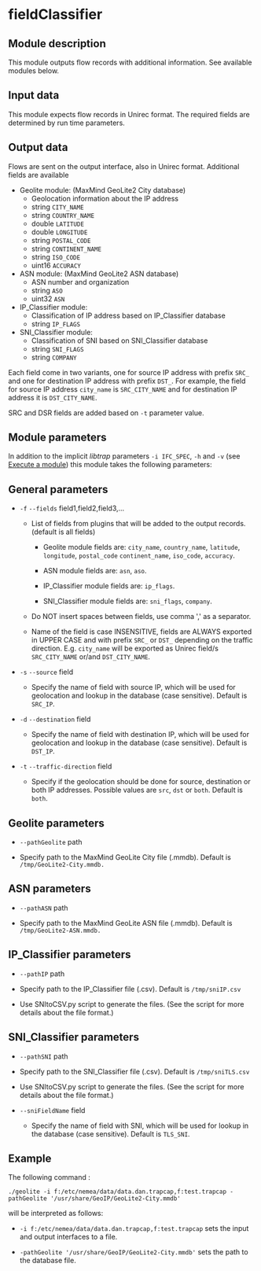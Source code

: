 # fieldClassifier

## Module description

This module outputs flow records with additional information. See available modules below.

## Input data

This module expects flow records in Unirec format. The required fields
are determined by run time parameters.

## Output data

Flows are sent on the output interface, also in Unirec format. Additional fields are available

* Geolite module: (MaxMind GeoLite2 City database)
    * Geolocation information about the IP address
    * string `CITY_NAME`
    * string `COUNTRY_NAME`
    * double `LATITUDE`
    * double `LONGITUDE`
    * string `POSTAL_CODE`
    * string `CONTINENT_NAME`
    * string `ISO_CODE`
    * uint16 `ACCURACY`
* ASN module: (MaxMind GeoLite2 ASN database)
    * ASN number and organization
    * string `ASO`
    * uint32 `ASN`
* IP_Classifier module:
    * Classification of IP address based on IP_Classifier database
    * string `IP_FLAGS`
* SNI_Classifier module:
    * Classification of SNI based on SNI_Classifier database
    * string `SNI_FLAGS`
    * string `COMPANY`

Each field come in two variants, one for source IP address with prefix `SRC_` and one for
destination IP address with prefix `DST_`. For example, the field for source IP address `city_name` is
`SRC_CITY_NAME` and for destination IP address it is `DST_CITY_NAME`.

SRC and DSR fields are added based on `-t` parameter value.

## Module parameters

In addition to the implicit *libtrap* parameters `-i IFC_SPEC`, `-h`
and `-v` (see [Execute a
module](https://github.com/CESNET/Nemea#try-out-nemea-modules)) this
module takes the following parameters:

## General parameters

* `-f` `--fields` field1,field2,field3,...

  * List of fields from plugins that will be added to the output records. (default is all fields)

    * Geolite module fields are: `city_name`, `country_name`, `latitude`, `longitude`, `postal_code`
      `continent_name`, `iso_code`, `accuracy`.

    * ASN module fields are: `asn`, `aso`.

    * IP_Classifier module fields are: `ip_flags`.

    * SNI_Classifier module fields are: `sni_flags`, `company`.

  * Do NOT insert spaces between fields, use comma ',' as a separator.

  * Name of the field is case INSENSITIVE, fields are ALWAYS exported in UPPER CASE and with prefix
    `SRC_` or `DST_` depending on the traffic direction. E.g. `city_name` will be exported as Unirec
    field/s `SRC_CITY_NAME` or/and `DST_CITY_NAME`.

* `-s` `--source` field

  * Specify the name of field with source IP, which will be used for geolocation and lookup in the database (case sensitive). Default is `SRC_IP`.

* `-d` `--destination` field

  * Specify the name of field with destination IP, which will be used for geolocation and lookup in the database (case sensitive). Default is `DST_IP`.

* `-t` `--traffic-direction` field

  * Specify if the geolocation should be done for source, destination or both IP addresses. Possible
    values are `src`, `dst` or `both`. Default is `both`.

## Geolite parameters

*  `--pathGeolite` path

  * Specify path to the MaxMind GeoLite City file (.mmdb). Default is `/tmp/GeoLite2-City.mmdb.`


## ASN parameters

*  `--pathASN` path

  * Specify path to the MaxMind GeoLite ASN file (.mmdb). Default is `/tmp/GeoLite2-ASN.mmdb.`

## IP_Classifier parameters

*  `--pathIP` path

  * Specify path to the IP_Classifier file (.csv). Default is `/tmp/sniIP.csv`

  * Use SNItoCSV.py script to generate the files. (See the script for more details about the file
  format.)

## SNI_Classifier parameters

*  `--pathSNI` path

  * Specify path to the SNI_Classifier file (.csv). Default is `/tmp/sniTLS.csv`

  * Use SNItoCSV.py script to generate the files. (See the script for more details about the file
  format.)

 * `--sniFieldName` field

   * Specify the name of field with SNI, which will be used for lookup in the database (case
   sensitive). Default is `TLS_SNI`.


## Example
The following command :

`./geolite -i f:/etc/nemea/data/data.dan.trapcap,f:test.trapcap -pathGeolite '/usr/share/GeoIP/GeoLite2-City.mmdb'`

will be interpreted as follows:

* `-i f:/etc/nemea/data/data.dan.trapcap,f:test.trapcap`
  sets the input and output interfaces to a file.

* `-pathGeolite '/usr/share/GeoIP/GeoLite2-City.mmdb'` sets the path to the database file.
